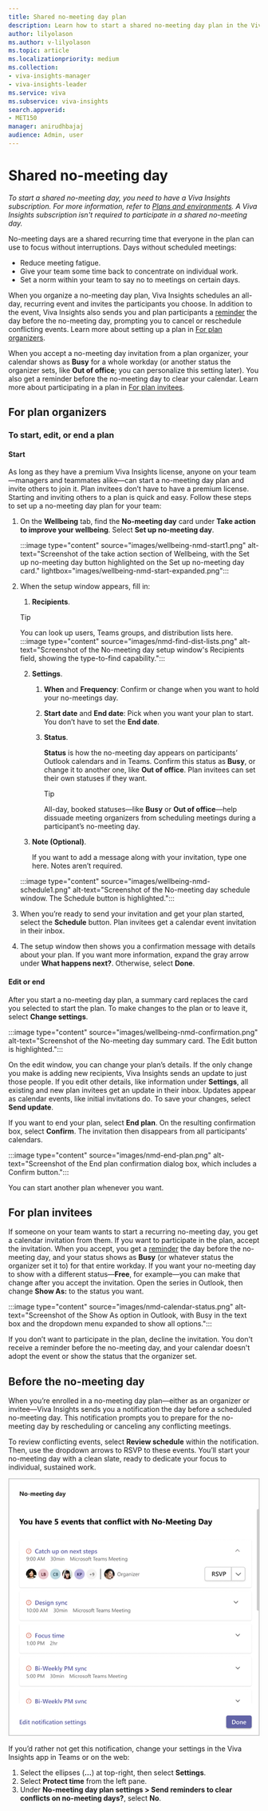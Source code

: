 ```yaml
---
title: Shared no-meeting day plan
description: Learn how to start a shared no-meeting day plan in the Viva Insights app
author: lilyolason
ms.author: v-lilyolason
ms.topic: article
ms.localizationpriority: medium 
ms.collection: 
- viva-insights-manager
- viva-insights-leader
ms.service: viva 
ms.subservice: viva-insights 
search.appverid: 
- MET150 
manager: anirudhbajaj
audience: Admin, user
---
```


# Shared no-meeting day

*To start a shared no-meeting day, you need to have a Viva Insights subscription. For more information, refer to [Plans and environments](../overview/plans-environments.md). A Viva Insights subscription isn't required to participate in a shared no-meeting day.*

No-meeting days are a shared recurring time that everyone in the plan can use to focus without interruptions. Days without scheduled meetings:

* Reduce meeting fatigue.
* Give your team some time back to concentrate on individual work. 
* Set a norm within your team to say no to meetings on certain days.

When you organize a no-meeting day plan, Viva Insights schedules an all-day, recurring event and invites the participants you choose. In addition to the event, Viva Insights also sends you and plan participants a [reminder](#before-the-no-meeting-day) the day before the no-meeting day, prompting you to cancel or reschedule conflicting events. Learn more about setting up a plan in [For plan organizers](#for-plan-organizers).

When you accept a no-meeting day invitation from a plan organizer, your calendar shows as **Busy** for a whole workday (or another status the organizer sets, like **Out of office**; you can personalize this setting later). You also get a reminder before the no-meeting day to clear your calendar. Learn more about participating in a plan in [For plan invitees](#for-plan-invitees).

## For plan organizers

### To start, edit, or end a plan

#### Start

As long as they have a premium Viva Insights license, anyone on your team—managers and teammates alike—can start a no-meeting day plan and invite others to join it. Plan invitees don’t have to have a premium license.
Starting and inviting others to a plan is quick and easy. Follow these steps to set up a no-meeting day plan for your team:

1. On the **Wellbeing** tab, find the **No-meeting day** card under **Take action to improve your wellbeing**. Select **Set up no-meeting day**.

    :::image type="content" source="images/wellbeing-nmd-start1.png" alt-text="Screenshot of the take action section of Wellbeing, with the Set up no-meeting day button highlighted on the Set up no-meeting day card." lightbox="images/wellbeing-nmd-start-expanded.png":::

2. When the setup window appears, fill in:
    1. **Recipients**.

    >[!Tip]
    > You can look up users, Teams groups, and distribution lists here.
    > :::image type="content" source="images/nmd-find-dist-lists.png" alt-text="Screenshot of the No-meeting day setup window's Recipients field, showing the type-to-find capability.":::

    2. **Settings**.
        1. **When** and **Frequency**: Confirm or change when you want to hold your no-meetings day.
        1. **Start date** and **End date**: Pick when you want your plan to start. You don’t have to set the **End date**.
        1. **Status**.
        
            **Status** is how the no-meeting day appears on participants’ Outlook calendars and in Teams. Confirm this status as **Busy**, or change it to another one, like **Out of office**. Plan invitees can set their own statuses if they want.
            >[!Tip]
            >All-day, booked statuses—like **Busy** or **Out of office**—help dissuade meeting organizers from scheduling meetings during a participant’s no-meeting day.
 
    1. **Note (Optional)**.

        If you want to add a message along with your invitation, type one here. Notes aren’t required.

    :::image type="content" source="images/wellbeing-nmd-schedule1.png" alt-text="Screenshot of the No-meeting day schedule window. The Schedule button is highlighted.":::

1. When you’re ready to send your invitation and get your plan started, select the **Schedule** button. Plan invitees get a calendar event invitation in their inbox.

1. The setup window then shows you a confirmation message with details about your plan. If you want more information, expand the gray arrow under **What happens next?**. Otherwise, select **Done**.
 
#### Edit or end 

After you start a no-meeting day plan, a summary card replaces the card you selected to start the plan. To make changes to the plan or to leave it, select **Change settings**.

:::image type="content" source="images/wellbeing-nmd-confirmation.png" alt-text="Screenshot of the No-meeting day summary card. The Edit button is highlighted.":::
 
On the edit window, you can change your plan’s details. If the only change you make is adding new recipients, Viva Insights sends an update to just those people. If you edit other details, like information under **Settings**, all existing and new plan invitees get an update in their inbox. Updates appear as calendar events, like initial invitations do. To save your changes, select **Send update**.
<!--Anji to verify-->

If you want to end your plan, select **End plan**. On the resulting confirmation box, select **Confirm**. The invitation then disappears from all participants’ calendars.

:::image type="content" source="images/nmd-end-plan.png" alt-text="Screenshot of the End plan confirmation dialog box, which includes a Confirm button.":::

You can start another plan whenever you want.

## For plan invitees

If someone on your team wants to start a recurring no-meeting day, you get a calendar invitation from them. If you want to participate in the plan, accept the invitation. When you accept, you get a [reminder](#before-the-no-meeting-day) the day before the no-meeting day, and your status shows as **Busy** (or whatever status the organizer set it to) for that entire workday. If you want your no-meeting day to show with a different status—**Free**, for example—you can make that change after you accept the invitation. Open the series in Outlook, then change **Show As:** to the status you want.

:::image type="content" source="images/nmd-calendar-status.png" alt-text="Screenshot of the Show As option in Outlook, with Busy in the text box and the dropdown menu expanded to show all options.":::

If you don’t want to participate in the plan, decline the invitation. You don't receive a reminder before the no-meeting day, and your calendar doesn't adopt the event or show the status that the organizer set.

## Before the no-meeting day

When you’re enrolled in a no-meeting day plan—either as an organizer or invitee—Viva Insights sends you a notification the day before a scheduled no-meeting day. This notification prompts you to prepare for the no-meeting day by rescheduling or canceling any conflicting meetings.

To review conflicting events, select **Review schedule** within the notification. Then, use the dropdown arrows to RSVP to these events. You’ll start your no-meeting day with a clean slate, ready to dedicate your focus to individual, sustained work.

![Screenshot of the Review schedule screen, which shows 5 events. The first event has an RSVP button with a dropdown arrow.](images/no-meeting-review.png)

If you’d rather not get this notification, change your settings in the Viva Insights app in Teams or on the web:

1. Select the ellipses (**…**) at top-right, then select **Settings**. 
2. Select **Protect time** from the left pane.
3. Under **No-meeting day plan settings > Send reminders to clear conflicts on no-meeting days?**, select **No**.